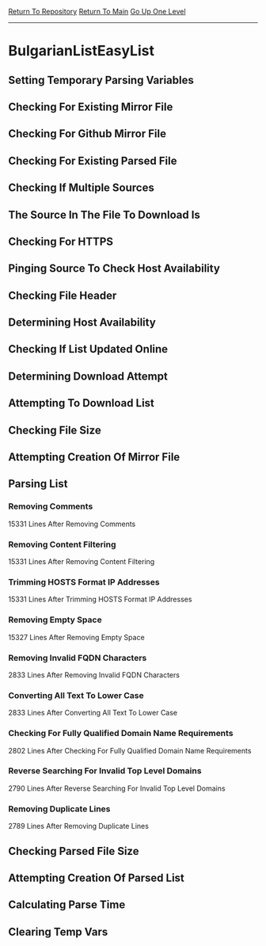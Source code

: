 [Return To Repository](https://github.com/deathbybandaid/piholeparser/)
[Return To Main](https://github.com/deathbybandaid/piholeparser/blob/master/RecentRunLogs/Mainlog.md)
[Go Up One Level](https://github.com/deathbybandaid/piholeparser/blob/master/RecentRunLogs/TopLevelScripts/30-Processing-External-Blacklists.md)
____________________________________
# BulgarianListEasyList
## Setting Temporary Parsing Variables
## Checking For Existing Mirror File
## Checking For Github Mirror File
## Checking For Existing Parsed File
## Checking If Multiple Sources
## The Source In The File To Download Is
## Checking For HTTPS
## Pinging Source To Check Host Availability
## Checking File Header
## Determining Host Availability
## Checking If List Updated Online
## Determining Download Attempt
## Attempting To Download List
## Checking File Size
## Attempting Creation Of Mirror File
## Parsing List
### Removing Comments
15331 Lines After Removing Comments
### Removing Content Filtering
15331 Lines After Removing Content Filtering
### Trimming HOSTS Format IP Addresses
15331 Lines After Trimming HOSTS Format IP Addresses
### Removing Empty Space
15327 Lines After Removing Empty Space
### Removing Invalid FQDN Characters
2833 Lines After Removing Invalid FQDN Characters
### Converting All Text To Lower Case
2833 Lines After Converting All Text To Lower Case
### Checking For Fully Qualified Domain Name Requirements
2802 Lines After Checking For Fully Qualified Domain Name Requirements
### Reverse Searching For Invalid Top Level Domains
2790 Lines After Reverse Searching For Invalid Top Level Domains
### Removing Duplicate Lines
2789 Lines After Removing Duplicate Lines
## Checking Parsed File Size
## Attempting Creation Of Parsed List
## Calculating Parse Time
## Clearing Temp Vars
